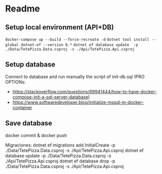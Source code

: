 # Readme

## Setup local environment (API+DB)
`docker-compose up --build --force-recreate -d`
`dotnet tool install --global dotnet-ef --version 6.*`
`dotnet ef database update  -p ./Data/TetePizza.Data.csproj -s ./Api/TetePizza.Api.csproj`

## Setup database
Connect to database and run manually the script of init-db.sql
(PRO OPTIONs:
- https://stackoverflow.com/questions/69941444/how-to-have-docker-compose-init-a-sql-server-database)
- https://www.softwaredeveloper.blog/initialize-mssql-in-docker-container

## Save database
docker commit & docker push

Migraciones: 
dotnet ef migrations add InitialCreate -p ./Data/TetePizza.Data.csproj -s ./Api/TetePizza.Api.csproj
dotnet ef database update  -p ./Data/TetePizza.Data.csproj -s ./Api/TetePizza.Api.csproj
dotnet ef database drop  -p ./Data/TetePizza.Data.csproj -s ./Api/TetePizza.Api.csproj



